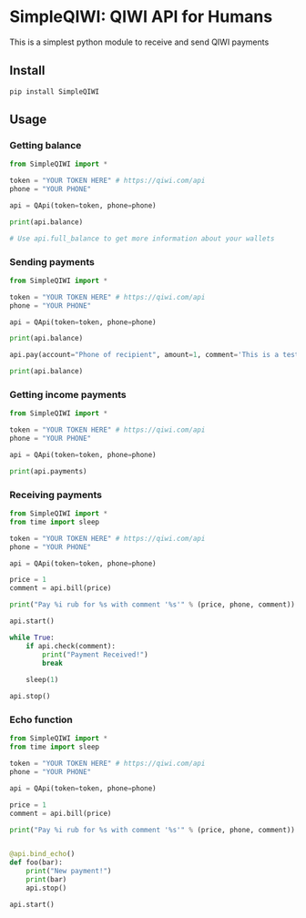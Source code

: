 # SimpleQIWI: QIWI API for Humans
This is a simplest python module to receive and send QIWI payments
## Install
```
pip install SimpleQIWI
```
## Usage
### Getting balance
```python
from SimpleQIWI import *

token = "YOUR TOKEN HERE" # https://qiwi.com/api
phone = "YOUR PHONE"

api = QApi(token=token, phone=phone)

print(api.balance)

# Use api.full_balance to get more information about your wallets
```
### Sending payments
```python
from SimpleQIWI import *

token = "YOUR TOKEN HERE" # https://qiwi.com/api
phone = "YOUR PHONE"

api = QApi(token=token, phone=phone)

print(api.balance)

api.pay(account="Phone of recipient", amount=1, comment='This is a test!')

print(api.balance)
```
### Getting income payments
```python
from SimpleQIWI import *

token = "YOUR TOKEN HERE" # https://qiwi.com/api
phone = "YOUR PHONE"

api = QApi(token=token, phone=phone)

print(api.payments)
```
### Receiving payments
```python
from SimpleQIWI import *
from time import sleep

token = "YOUR TOKEN HERE" # https://qiwi.com/api
phone = "YOUR PHONE"

api = QApi(token=token, phone=phone)

price = 1
comment = api.bill(price)

print("Pay %i rub for %s with comment '%s'" % (price, phone, comment))

api.start() 

while True:
    if api.check(comment):
        print("Payment Received!")
        break
    
    sleep(1)

api.stop()
```
### Echo function
```python
from SimpleQIWI import *
from time import sleep

token = "YOUR TOKEN HERE" # https://qiwi.com/api
phone = "YOUR PHONE"

api = QApi(token=token, phone=phone)

price = 1
comment = api.bill(price)

print("Pay %i rub for %s with comment '%s'" % (price, phone, comment))


@api.bind_echo()
def foo(bar):
    print("New payment!")
    print(bar)
    api.stop()

api.start()
```

